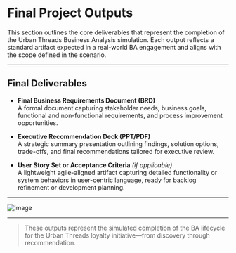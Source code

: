 # Final Project Outputs

This section outlines the core deliverables that represent the completion of the Urban Threads Business Analysis simulation. Each output reflects a standard artifact expected in a real-world BA engagement and aligns with the scope defined in the scenario.

---

## Final Deliverables

- **Final Business Requirements Document (BRD)**  
  A formal document capturing stakeholder needs, business goals, functional and non-functional requirements, and process improvement opportunities.

- **Executive Recommendation Deck (PPT/PDF)**  
  A strategic summary presentation outlining findings, solution options, trade-offs, and final recommendations tailored for executive review.

- **User Story Set or Acceptance Criteria** *(if applicable)*  
  A lightweight agile-aligned artifact capturing detailed functionality or system behaviors in user-centric language, ready for backlog refinement or development planning.

---

![image](https://github.com/user-attachments/assets/fd7816ff-54a0-46c9-a918-5803d827d0fc)

---

> These outputs represent the simulated completion of the BA lifecycle for the Urban Threads loyalty initiative—from discovery through recommendation.
